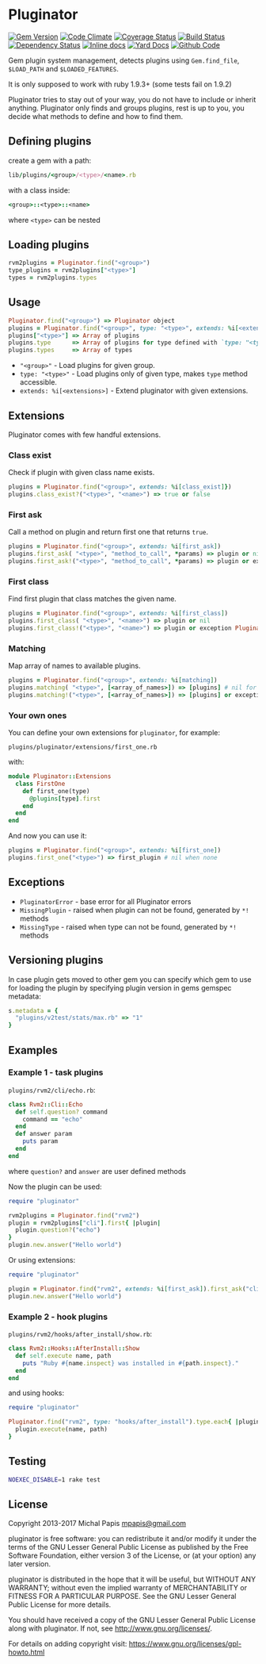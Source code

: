 # Pluginator

[![Gem Version](https://badge.fury.io/rb/pluginator.png)](http://rubygems.org/gems/pluginator)
[![Code Climate](https://codeclimate.com/github/rvm/pluginator.png)](https://codeclimate.com/github/rvm/pluginator)
[![Coverage Status](https://coveralls.io/repos/rvm/pluginator/badge.png)](https://coveralls.io/r/rvm/pluginator)
[![Build Status](https://travis-ci.org/rvm/pluginator.png)](https://travis-ci.org/rvm/pluginator)
[![Dependency Status](https://gemnasium.com/rvm/pluginator.png)](https://gemnasium.com/rvm/pluginator)
[![Inline docs](http://inch-ci.org/github/rvm/pluginator.png)](http://inch-ci.org/github/rvm/pluginator)
[![Yard Docs](http://img.shields.io/badge/yard-docs-blue.svg)](http://rubydoc.info/github/rvm/pluginator/master/frames)
[![Github Code](http://img.shields.io/badge/github-code-blue.svg)](https://github.com/rvm/pluginator)

Gem plugin system management, detects plugins using `Gem.find_file`,
`$LOAD_PATH` and `$LOADED_FEATURES`.

It is only supposed to work with ruby 1.9.3+ (some tests fail on 1.9.2)

Pluginator tries to stay out of your way, you do not have to include or inherit anything.
Pluginator only finds and groups plugins, rest is up to you,
you decide what methods to define and how to find them.

## Defining plugins

create a gem with a path:

```ruby
lib/plugins/<group>/<type>/<name>.rb
```

with a class inside:

```ruby
<group>::<type>::<name>
```

where `<type>` can be nested

## Loading plugins

```ruby
rvm2plugins = Pluginator.find("<group>")
type_plugins = rvm2plugins["<type>"]
types = rvm2plugins.types
```

## Usage

```ruby
Pluginator.find("<group>") => Pluginator object
plugins = Pluginator.find("<group>", type: "<type>", extends: %i[<extensions>])
plugins["<type>"] => Array of plugins
plugins.type      => Array of plugins for type defined with `type: "<type>"`
plugins.types     => Array of types
```

- `"<group>"` - Load plugins for given group.
- `type: "<type>"` - Load plugins only of given type, makes `type` method accessible.
- `extends: %i[<extensions>]` - Extend pluginator with given extensions.

## Extensions

Pluginator comes with few handful extensions.

### Class exist

Check if plugin with given class name exists.

```ruby
plugins = Pluginator.find("<group>", extends: %i[class_exist]})
plugins.class_exist?("<type>", "<name>") => true or false
```

### First ask

Call a method on plugin and return first one that returns `true`.

```ruby
plugins = Pluginator.find("<group>", extends: %i[first_ask])
plugins.first_ask( "<type>", "method_to_call", *params) => plugin or nil
plugins.first_ask!("<type>", "method_to_call", *params) => plugin or exception PluginatorError
```

### First class

Find first plugin that class matches the given name.

```ruby
plugins = Pluginator.find("<group>", extends: %i[first_class])
plugins.first_class( "<type>", "<name>") => plugin or nil
plugins.first_class!("<type>", "<name>") => plugin or exception PluginatorError
```

### Matching

Map array of names to available plugins.

```ruby
plugins = Pluginator.find("<group>", extends: %i[matching])
plugins.matching( "<type>", [<array_of_names>]) => [plugins] # nil for missing ones
plugins.matching!("<type>", [<array_of_names>]) => [plugins] or exception PluginatorError
```

### Your own ones

You can define your own extensions for `pluginator`, for example:

```shell
plugins/pluginator/extensions/first_one.rb
```

with:

```ruby
module Pluginator::Extensions
  class FirstOne
    def first_one(type)
      @plugins[type].first
    end
  end
end
```

And now you can use it:

```ruby
plugins = Pluginator.find("<group>", extends: %i[first_one])
plugins.first_one("<type>") => first_plugin # nil when none
```


## Exceptions

- `PluginatorError` - base error for all Pluginator errors
- `MissingPlugin`   - raised when plugin can not be found, generated by `*!` methods
- `MissingType`     - raised when type   can not be found, generated by `*!` methods

## Versioning plugins

In case plugin gets moved to other gem you can specify which gem to
use for loading the plugin by specifying plugin version in gems gemspec
metadata:

```ruby
s.metadata = {
  "plugins/v2test/stats/max.rb" => "1"
}
```

## Examples

### Example 1 - task plugins

`plugins/rvm2/cli/echo.rb`:

```ruby
class Rvm2::Cli::Echo
  def self.question? command
    command == "echo"
  end
  def answer param
    puts param
  end
end
```

where `question?` and `answer` are user defined methods

Now the plugin can be used:

```ruby
require "pluginator"

rvm2plugins = Pluginator.find("rvm2")
plugin = rvm2plugins["cli"].first{ |plugin|
  plugin.question?("echo")
}
plugin.new.answer("Hello world")
```

Or using extensions:

```ruby
require "pluginator"

plugin = Pluginator.find("rvm2", extends: %i[first_ask]).first_ask("cli", &:question?, "echo")
plugin.new.answer("Hello world")
```

### Example 2 - hook plugins

`plugins/rvm2/hooks/after_install/show.rb`:

```ruby
class Rvm2::Hooks::AfterInstall::Show
  def self.execute name, path
    puts "Ruby #{name.inspect} was installed in #{path.inspect}."
  end
end
```

and using hooks:

```ruby
require "pluginator"

Pluginator.find("rvm2", type: "hooks/after_install").type.each{ |plugin|
  plugin.execute(name, path)
}
```

## Testing

```bash
NOEXEC_DISABLE=1 rake test
```

## License

Copyright 2013-2017 Michal Papis <mpapis@gmail.com>

pluginator is free software: you can redistribute it and/or modify
it under the terms of the GNU Lesser General Public License as published
by the Free Software Foundation, either version 3 of the License, or
(at your option) any later version.

pluginator is distributed in the hope that it will be useful,
but WITHOUT ANY WARRANTY; without even the implied warranty of
MERCHANTABILITY or FITNESS FOR A PARTICULAR PURPOSE.  See the
GNU Lesser General Public License for more details.

You should have received a copy of the GNU Lesser General Public License
along with pluginator.  If not, see <http://www.gnu.org/licenses/>.

For details on adding copyright visit:
https://www.gnu.org/licenses/gpl-howto.html
